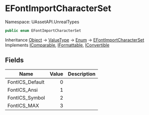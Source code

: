 # EFontImportCharacterSet

Namespace: UAssetAPI.UnrealTypes

```csharp
public enum EFontImportCharacterSet
```

Inheritance [Object](https://docs.microsoft.com/en-us/dotnet/api/system.object) → [ValueType](https://docs.microsoft.com/en-us/dotnet/api/system.valuetype) → [Enum](https://docs.microsoft.com/en-us/dotnet/api/system.enum) → [EFontImportCharacterSet](./uassetapi.unrealtypes.efontimportcharacterset.md)<br>
Implements [IComparable](https://docs.microsoft.com/en-us/dotnet/api/system.icomparable), [IFormattable](https://docs.microsoft.com/en-us/dotnet/api/system.iformattable), [IConvertible](https://docs.microsoft.com/en-us/dotnet/api/system.iconvertible)

## Fields

| Name | Value | Description |
| --- | --: | --- |
| FontICS_Default | 0 |  |
| FontICS_Ansi | 1 |  |
| FontICS_Symbol | 2 |  |
| FontICS_MAX | 3 |  |
